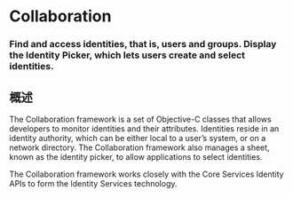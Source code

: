 # Collaboration 
### Find and access identities, that is, users and groups. Display the Identity Picker, which lets users create and select identities.
## 概述
The Collaboration framework is a set of Objective-C classes that allows developers to monitor identities and their attributes. Identities reside in an identity authority, which can be either local to a user’s system, or on a network directory. The Collaboration framework also manages a sheet, known as the identity picker, to allow applications to select identities.

The Collaboration framework works closely with the Core Services Identity APIs to form the Identity Services technology.
